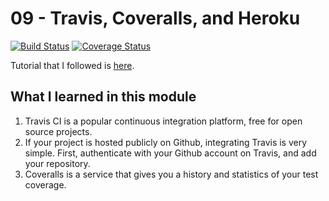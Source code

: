 # 09 - Travis, Coveralls, and Heroku

[![Build Status](https://img.shields.io/travis/huffleman51/09-travis-coveralls-heroku.svg)](https://travis-ci.org/huffleman51/09-travis-coveralls-heroku)
[![Coverage Status](https://img.shields.io/coveralls/huffleman51/09-travis-coveralls-heroku.svg)](https://coveralls.io/github/huffleman51/09-travis-coveralls-heroku?branch=master)

Tutorial that I followed is [here](https://github.com/huffleman51/js-stack-from-scratch/blob/master/tutorial/09-travis-coveralls-heroku.md#readme).

## What I learned in this module

1. Travis CI is a popular continuous integration platform, free for open source projects.
1. If your project is hosted publicly on Github, integrating Travis is very simple. First, authenticate with your Github account on Travis, and add your repository.
1. Coveralls is a service that gives you a history and statistics of your test coverage.
